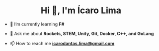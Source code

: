 <h1 align="center">Hi 👋, I'm Ícaro Lima</h1>

- 🌱 I’m currently learning **F#**

- 💬 Ask me about **Rockets, STEM, Unity, Git, Docker, C++, and GoLang**

- 📫 How to reach me **icarodantas.lima@gmail.com**
